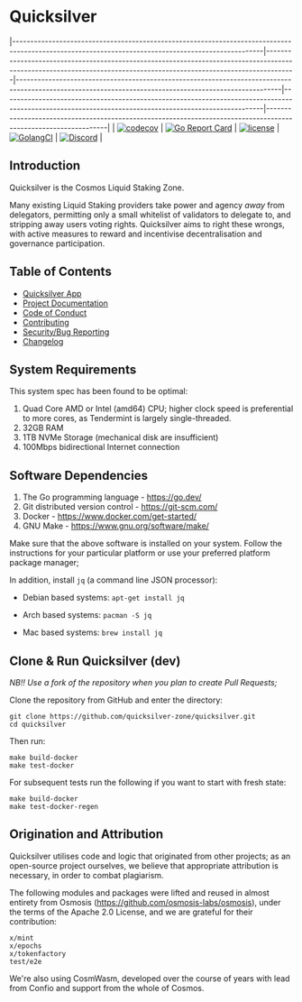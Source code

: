 # Quicksilver

|---------------------------------------------------------------------------------------------------------------------------------------------------|--------------------------------------------------------------------------------------------------------------------------------------------------------------------|-------------------------------------------------------------------------------------------------------------------------------------------------------|------------------------------------------------------------------------------------------------------------------------------------------------------|----------------------------------------------------------------------------------------------------------------|
| [![codecov](https://codecov.io/gh/ingenuity-build/quicksilver/branch/develop/graph/badge.svg)](https://codecov.io/gh/ingenuity-build/quicksilver) | [![Go Report Card](https://goreportcard.com/badge/github.com/quicksilver-zone/quicksilver)](https://goreportcard.com/report/github.com/quicksilver-zone/quicksilver) | [![license](https://img.shields.io/github/license/ingenuity-build/quicksilver.svg)](https://github.com/quicksilver-zone/quicksilver/blob/main/LICENSE) | [![GolangCI](https://golangci.com/badges/github.com/quicksilver-zone/quicksilver.svg)](https://golangci.com/r/github.com/quicksilver-zone/quicksilver) | [![Discord](https://badgen.net/badge/icon/discord?icon=discord&label)](https://discord.gg/quicksilverprotocol) |  

## Introduction
Quicksilver is the Cosmos Liquid Staking Zone.

Many existing Liquid Staking providers take power and agency _away_ from delegators, permitting only a small whitelist
of validators to delegate to, and stripping away users voting rights. Quicksilver aims to right these wrongs, with
active measures to reward and incentivise decentralisation and governance participation.

## Table of Contents

- [Quicksilver App](https://app.quicksilver.zone)
- [Project Documentation](https://docs.quicksilver.zone)
- [Code of Conduct](CODE_OF_CONDUCT.md)
- [Contributing](CONTRIBUTING.md)
- [Security/Bug Reporting](SECURITY.md)
- [Changelog](CHANGELOG.md)

## System Requirements
This system spec has been found to be optimal:

1. Quad Core AMD or Intel (amd64) CPU; higher clock speed is preferential to more cores, as Tendermint is largely single-threaded.
2. 32GB RAM 
3. 1TB NVMe Storage (mechanical disk are insufficient)
4. 100Mbps bidirectional Internet connection

## Software Dependencies
1. The Go programming language - <https://go.dev/>
2. Git distributed version control - <https://git-scm.com/>
3. Docker - <https://www.docker.com/get-started/>
4. GNU Make - <https://www.gnu.org/software/make/>

Make sure that the above software is installed on your system. Follow the instructions for your particular platform or use your preferred platform package manager;

In addition, install `jq` (a command line JSON processor):

 - Debian based systems:
`apt-get install jq`

 - Arch based systems:
`pacman -S jq`

 - Mac based systems:
`brew install jq`

## Clone & Run Quicksilver (dev)

_NB!! Use a fork of the repository when you plan to create Pull Requests;_

Clone the repository from GitHub and enter the directory:

    git clone https://github.com/quicksilver-zone/quicksilver.git
    cd quicksilver

Then run:

    make build-docker
    make test-docker

For subsequent tests run the following if you want to start with fresh state:

    make build-docker
    make test-docker-regen


## Origination and Attribution

Quicksilver utilises code and logic that originated from other projects; as an open-source project ourselves, we believe that appropriate attribution is necessary, in order to combat plagiarism.

The following modules and packages were lifted and reused in almost entirety from Osmosis (<https://github.com/osmosis-labs/osmosis>), under the terms of the Apache 2.0 License, and we are grateful for their contribution:

    x/mint
    x/epochs
    x/tokenfactory
    test/e2e

We're also using CosmWasm, developed over the course of years with lead from Confio and support from the whole of Cosmos. 

